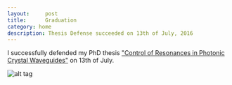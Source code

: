 ```yaml
---
layout:     post
title:      Graduation 
category: home
description: Thesis Defense succeeded on 13th of July, 2016
---
```

I successfully defended my PhD thesis <a href="/research/JL.pdf">"Control of Resonances in Photonic Crystal Waveguides"</a> on 13th of July.  

![alt tag](http://lianjin.me/research/Picture1.png)